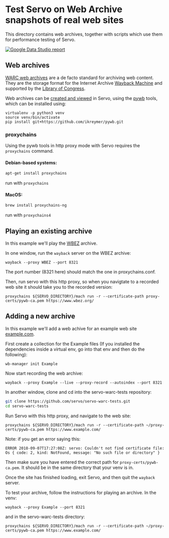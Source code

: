 # Test Servo on Web Archive snapshots of real web sites

This directory contains web archives, together with scripts which use them for performance testing of Servo.

[![Google Data Studio report](https://raw.githubusercontent.com/servo/servo-warc-tests/master/gds-screenshot.png)](https://datastudio.google.com/open/1eYJrJUUbLmvxEu_I-bM7s4fA-HlRvk-p)

## Web archives

[WARC web archives](https://iipc.github.io/warc-specifications/) are a de facto standard for archiving web content. They are the storage format for the Internet Archive [Wayback Machine](https://archive.org/web/) and supported by the [Library of Congress](http://www.loc.gov/preservation/digital/formats/fdd/fdd000236.shtml).

Web archives can be [created and viewed](https://github.com/servo/servo/wiki/Creating-and-viewing-WARC-web-archives-in-Servo) in Servo, using the [pywb](https://pywb.readthedocs.io) tools, which can be installed using:
```
virtualenv -p python3 venv
source venv/bin/activate
pip install git+https://github.com/ikreymer/pywb.git
```
### proxychains

Using the pywb tools in http proxy mode with Servo requires the `proxychains` command.

#### Debian-based systems:

```sh
apt-get install proxychains
```

run with `proxychains`

#### MacOS:

```sh
brew install proxychains-ng
```

run with `proxychains4`

## Playing an existing archive

In this example we'll play the [WBEZ](https://www.wbez.org/) archive.

In one window, run the `wayback` server on the WBEZ archive:
```
wayback --proxy WBEZ --port 8321
```

The port number (8321 here) should match the one in proxychains.conf.

Then, run servo with this http proxy, so when you navigtate to a recorded web site it should take you to the recorded version:
```
proxychains ${SERVO_DIRECTORY}/mach run -r --certificate-path proxy-certs/pywb-ca.pem https://www.wbez.org/
```


## Adding a new archive

In this example we'll add a web achive for an example web site [example.com](https://www.example.com/).

First create a collection for the Example files (If you installed the dependencies inside a virtual env, go into that env and then do the following):
```
wb-manager init Example
```

Now start recording the web archive:
```
wayback --proxy Example --live --proxy-record --autoindex --port 8321
```

In another window, clone and cd into the servo-warc-tests repository:
```sh
git clone https://github.com/servo/servo-warc-tests.git
cd servo-warc-tests
```
Run Servo with this http proxy, and navigate to the web site:
```
proxychains ${SERVO_DIRECTORY}/mach run -r --certificate-path ~/proxy-certs/pywb-ca.pem https://www.example.com/
```
Note: if you get an error saying this:
```
ERROR 2018-09-07T17:27:08Z: servo: Couldn't not find certificate file: Os { code: 2, kind: NotFound, message: "No such file or directory" }
```
Then make sure you have entered the correct path for `proxy-certs/pywb-ca.pem`. It should be in the same directory that your venv is in.

Once the site has finished loading, exit Servo, and then quit the `wayback` server.

To test your archive, follow the instructions for playing an archive. In the venv:
```
wayback --proxy Example --port 8321
```

and in the servo-warc-tests directory:
```
proxychains ${SERVO_DIRECTORY}/mach run -r --certificate-path ~/proxy-certs/pywb-ca.pem https://www.example.com/
```
